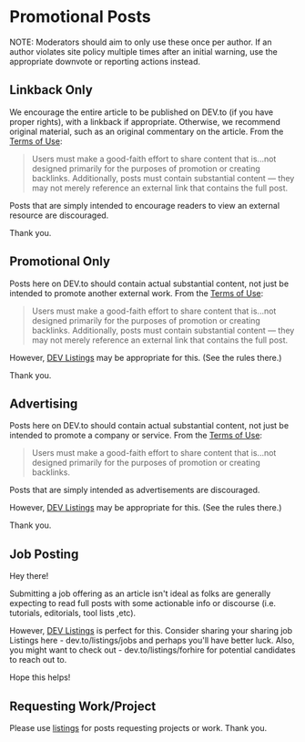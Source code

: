 # Promotional Posts

NOTE: Moderators should aim to only use these once per author. If an author
violates site policy multiple times after an initial warning, use the
appropriate downvote or reporting actions instead.

## Linkback Only

We encourage the entire article to be published on DEV.to (if you have proper rights), with a linkback if appropriate. Otherwise, we recommend original material, such as an original commentary on the article. From the [Terms of Use](https://dev.to/terms):

> Users must make a good-faith effort to share content that is...not designed primarily for the purposes of promotion or creating backlinks. Additionally, posts must contain substantial content — they may not merely reference an external link that contains the full post.

Posts that are simply intended to encourage readers to view an external resource are discouraged.

Thank you.

## Promotional Only

Posts here on DEV.to should contain actual substantial content, not just be intended to promote another external work. From the [Terms of Use](https://dev.to/terms):

> Users must make a good-faith effort to share content that is...not designed primarily for the purposes of promotion or creating backlinks. Additionally, posts must contain substantial content — they may not merely reference an external link that contains the full post.

However, [DEV Listings](https://dev.to/listings) may be appropriate for this.
(See the rules there.)

Thank you.

## Advertising

Posts here on DEV.to should contain actual substantial content, not just be intended to promote a company or service. From the [Terms of Use](https://dev.to/terms):

> Users must make a good-faith effort to share content that is...not designed primarily for the purposes of promotion or creating backlinks.

Posts that are simply intended as advertisements are discouraged.

However, [DEV Listings](https://dev.to/listings) may be appropriate for this.
(See the rules there.)

Thank you.

## Job Posting

Hey there!

Submitting a job offering as an article isn't ideal as folks are generally expecting to read full posts with some actionable info or discourse (i.e. tutorials, editorials, tool lists ,etc).

However, [DEV Listings](https://dev.to/listings) is perfect for this. Consider sharing your sharing job Listings here - dev.to/listings/jobs and perhaps you'll have better luck. Also, you might want to check out - dev.to/listings/forhire for potential candidates to reach out to.

Hope this helps!

## Requesting Work/Project

Please use [listings](https://dev.to/listings) for posts requesting projects or work. Thank you.
